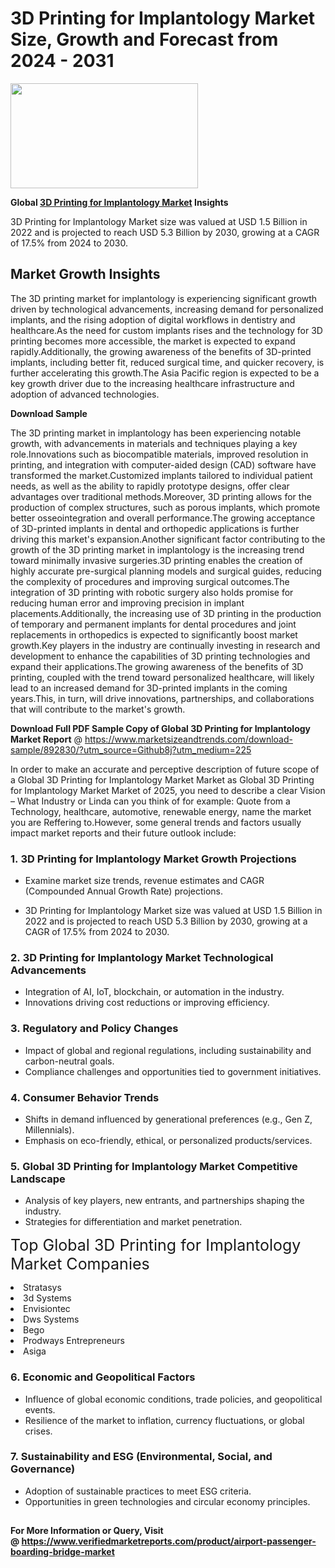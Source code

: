 <H1>3D Printing for Implantology Market Size, Growth and Forecast from 2024 - 2031</H1><img class="aligncenter size-medium wp-image-584254" src="https://thirdeyenews.in/wp-content/uploads/2024/09/Global-Market-Research-300x168.jpeg" alt="" width="300" height="168" /><p><strong>Global&nbsp;<a href="https://www.marketsizeandtrends.com/download-sample/892830/?utm_source=Github8j?utm_medium=225">3D Printing for Implantology Market</a> Insights</strong></p><p>3D Printing for Implantology Market size was valued at USD 1.5 Billion in 2022 and is projected to reach USD 5.3 Billion by 2030, growing at a CAGR of 17.5% from 2024 to 2030.</p><p><h2>Market Growth Insights</h2> The 3D printing market for implantology is experiencing significant growth driven by technological advancements, increasing demand for personalized implants, and the rising adoption of digital workflows in dentistry and healthcare.As the need for custom implants rises and the technology for 3D printing becomes more accessible, the market is expected to expand rapidly.Additionally, the growing awareness of the benefits of 3D-printed implants, including better fit, reduced surgical time, and quicker recovery, is further accelerating this growth.The Asia Pacific region is expected to be a key growth driver due to the increasing healthcare infrastructure and adoption of advanced technologies.<p><strong>Download Sample</strong></p> <p>The 3D printing market in implantology has been experiencing notable growth, with advancements in materials and techniques playing a key role.Innovations such as biocompatible materials, improved resolution in printing, and integration with computer-aided design (CAD) software have transformed the market.Customized implants tailored to individual patient needs, as well as the ability to rapidly prototype designs, offer clear advantages over traditional methods.Moreover, 3D printing allows for the production of complex structures, such as porous implants, which promote better osseointegration and overall performance.The growing acceptance of 3D-printed implants in dental and orthopedic applications is further driving this market's expansion.Another significant factor contributing to the growth of the 3D printing market in implantology is the increasing trend toward minimally invasive surgeries.3D printing enables the creation of highly accurate pre-surgical planning models and surgical guides, reducing the complexity of procedures and improving surgical outcomes.The integration of 3D printing with robotic surgery also holds promise for reducing human error and improving precision in implant placements.Additionally, the increasing use of 3D printing in the production of temporary and permanent implants for dental procedures and joint replacements in orthopedics is expected to significantly boost market growth.Key players in the industry are continually investing in research and development to enhance the capabilities of 3D printing technologies and expand their applications.The growing awareness of the benefits of 3D printing, coupled with the trend toward personalized healthcare, will likely lead to an increased demand for 3D-printed implants in the coming years.This, in turn, will drive innovations, partnerships, and collaborations that will contribute to the market's growth.<p><span class=""><strong>Download Full PDF Sample Copy of Global 3D Printing for Implantology Market Report</strong> @ <a href="https://www.marketsizeandtrends.com/download-sample/892830/?utm_source=Github8j?utm_medium=225" target="_blank">https://www.marketsizeandtrends.com/download-sample/892830/?utm_source=Github8j?utm_medium=225</a></span></p><p>In order to make an accurate and perceptive description of future scope of a Global&nbsp;3D Printing for Implantology Market Market as Global&nbsp;3D Printing for Implantology Market Market of 2025, you need to describe a clear Vision &ndash; What Industry or Linda can you think of for example: Quote from a Technology, healthcare, automotive, renewable energy, name the market you are Reffering to.However, some general trends and factors usually impact market reports and their future outlook include:</p><h3>1.&nbsp;<strong>3D Printing for Implantology Market Growth Projections</strong></h3><ul><li>Examine market size trends, revenue estimates and CAGR (Compounded Annual Growth Rate) projections.</li><li><p>3D Printing for Implantology Market size was valued at USD 1.5 Billion in 2022 and is projected to reach USD 5.3 Billion by 2030, growing at a CAGR of 17.5% from 2024 to 2030.</p></li></ul><h3>2.&nbsp;<strong>3D Printing for Implantology Market Technological Advancements</strong></h3><ul><li>Integration of AI, IoT, blockchain, or automation in the industry.</li><li>Innovations driving cost reductions or improving efficiency.</li></ul><h3>3.&nbsp;<strong>Regulatory and Policy Changes</strong></h3><ul><li>Impact of global and regional regulations, including sustainability and carbon-neutral goals.</li><li>Compliance challenges and opportunities tied to government initiatives.</li></ul><h3>4.&nbsp;<strong>Consumer Behavior Trends</strong></h3><ul><li>Shifts in demand influenced by generational preferences (e.g., Gen Z, Millennials).</li><li>Emphasis on eco-friendly, ethical, or personalized products/services.</li></ul><h3>5.&nbsp;<strong>Global 3D Printing for Implantology Market Competitive Landscape</strong></h3><ul><li>Analysis of key players, new entrants, and partnerships shaping the industry.</li><li>Strategies for differentiation and market penetration.</li></ul><p data-pm-slice="1 1 []"><span style="color: inherit; font-family: inherit; font-size: 25px;">Top Global 3D Printing for Implantology Market Companies</span></p><div class="" data-test-id=""><p><li>Stratasys</li><li> 3d Systems</li><li> Envisiontec</li><li> Dws Systems</li><li> Bego</li><li> Prodways Entrepreneurs</li><li> Asiga</li></p></div><h3>6.&nbsp;<strong>Economic and Geopolitical Factors</strong></h3><ul><li>Influence of global economic conditions, trade policies, and geopolitical events.</li><li>Resilience of the market to inflation, currency fluctuations, or global crises.</li></ul><h3>7.&nbsp;<strong>Sustainability and ESG (Environmental, Social, and Governance)</strong></h3><ul><li>Adoption of sustainable practices to meet ESG criteria.</li><li>Opportunities in green technologies and circular economy principles.</li></ul><h2><strong style="font-size: 14px;">For More Information or Query, Visit @&nbsp;</strong><a style="background-color: #ffffff; font-size: 14px;" href="https://www.marketsizeandtrends.com/report/3d-printing-for-implantology-market/" target="_blank">https://www.verifiedmarketreports.com/product/airport-passenger-boarding-bridge-market</a></h2>
